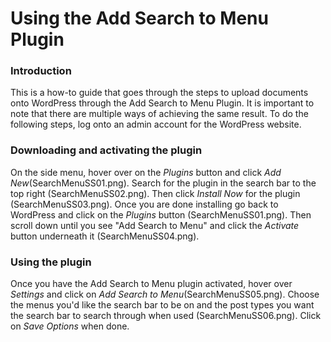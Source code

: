 # Using the Add Search to Menu Plugin

### Introduction
This is a how-to guide that goes through the steps to upload documents onto WordPress through the Add Search to Menu Plugin. It is important to note that there are multiple ways of achieving the same result. To do the following steps, log onto an admin account for the WordPress website.

### Downloading and activating the plugin
On the side menu, hover over on the *Plugins* button and click *Add New*(SearchMenuSS01.png). Search for the plugin in the search bar to the top right (SearchMenuSS02.png). Then click *Install Now* for the plugin (SearchMenuSS03.png). Once you are done installing go back to WordPress and click on the *Plugins* button (SearchMenuSS01.png). Then scroll down until you see "Add Search to Menu" and click the *Activate* button underneath it (SearchMenuSS04.png).

### Using the plugin
Once you have the Add Search to Menu plugin activated, hover over *Settings* and click on *Add Search to Menu*(SearchMenuSS05.png). Choose the menus you'd like the search bar to be on and the post types you want the search bar to search through when used (SearchMenuSS06.png). Click on *Save Options* when done.
